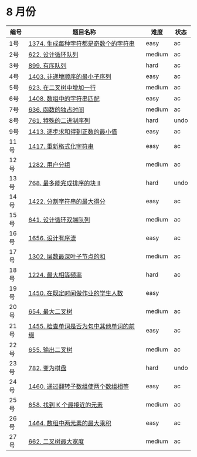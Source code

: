 # 8 月份

**编号**|**题目名称**|**难度**|**状态**
--------|------------|--------|--------
1号|[1374. 生成每种字符都是奇数个的字符串](./第1题%201347.%20生成每种字符都是奇数个的字符串)|easy|ac
2号|[622. 设计循环队列](./第2题%20622.%20设计循环队列)|medium|ac
3号|[899. 有序队列](./第3题%20899.%20有序队列)|hard|ac
4号|[1403. 非递增顺序的最小子序列](./第4题%201403.%20非递增顺序的最小子序列)|easy|ac
5号|[623. 在二叉树中增加一行](./第5题%20623.%20在二叉树中增加一行)|medium|ac
6号|[1408. 数组中的字符串匹配](./第6题%201408.%20数组中的字符串匹配)|easy|ac
7号|[636. 函数的独占时间](./第7题%20636.%20函数的独占时间)|medium|ac
8号|[761. 特殊的二进制序列](./第8题%20761.%20特殊的二进制序列)|hard|undo
9号|[1413. 逐步求和得到正数的最小值](./第9题%201413.%20逐步求和得到正数的最小值)|easy|ac
11号|[1417. 重新格式化字符串](./第11题%201417.%20重新格式化字符串)|easy|ac
12号|[1282. 用户分组](./第12题%201282.%20用户分组)|medium|ac
13号|[768. 最多能完成排序的块 II](./第13题%20768.%20最多能完成排序的块%20II)|hard|undo
14号|[1422. 分割字符串的最大得分](./第14题%201422.%20分割字符串的最大得分)|easy|ac
15号|[641. 设计循环双端队列](./第15题%20641.%20设计循环双端队列)|medium|ac
16号|[1656. 设计有序流](./第16题%201656.%20设计有序流)|easy|ac
17号|[1302. 层数最深叶子节点的和](./第17题%201302.%20层数最深叶子节点的和)|medium|ac
18号|[1224. 最大相等频率](./第18题%201224.%20最大相等频率)|hard|ac
19号|[1450. 在既定时间做作业的学生人数](./第19题%201450.%20在既定时间做作业的学生人数)|easy|
20号|[654. 最大二叉树](./第20题%20654.%20最大二叉树)|medium|ac
21号|[1455. 检查单词是否为句中其他单词的前缀](./第21题%201455.%20检查单词是否为句中其他单词的前缀)|easy|ac
22号|[655. 输出二叉树](./第22题%20655.%20输出二叉树)|medium|ac
23号|[782. 变为棋盘](./第23题%20782.%20变为棋盘)|hard|undo
24号|[1460. 通过翻转子数组使两个数组相等](./第24题%201460.%20通过翻转子数组使两个数组相等)|easy|ac
25号|[658. 找到 K 个最接近的元素](./第25题%20658.%20找到%20K%20个最接近的元素)|medium|ac
26号|[1464. 数组中两元素的最大乘积](./第26题%201464.%20数组中两元素的最大乘积)|easy|ac
27号|[662. 二叉树最大宽度](./第27题%20662.%20二叉树最大宽度)|medium|ac

